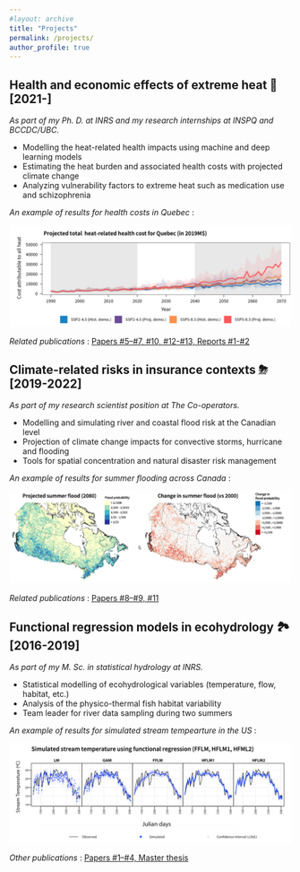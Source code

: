 ```yaml
---
#layout: archive
title: "Projects"
permalink: /projects/
author_profile: true
---
```


Health and economic effects of extreme heat 🌇 [2021-]
-------------------

*As part of my Ph. D. at INRS and my research internships at INSPQ and BCCDC/UBC.*

- Modelling the heat-related health impacts using machine and deep learning models
- Estimating the heat burden and associated health costs with projected climate change
- Analyzing vulnerability factors to extreme heat such as medication use and schizophrenia 

*An example of results for health costs in Quebec* :

<img src = "/../files/fig_proj_3.png" />

*Related publications* : [Papers #5–#7, #10, #12-#13, Reports #1-#2](https://jeremieboudreault.github.io/publications/)


Climate-related risks in insurance contexts ⛈ [2019-2022] 
-------------------

*As part of my research scientist position at The Co-operators.*

- Modelling and simulating river and coastal flood risk at the Canadian level
- Projection of climate change impacts for convective storms, hurricane and flooding
- Tools for spatial concentration and natural disaster risk management

*An example of results for summer flooding across Canada* :

<img src = "/../files/fig_proj_2.png" />

*Related publications* : [Papers #8–#9, #11](https://jeremieboudreault.github.io/publications/)


Functional regression models in ecohydrology 🏞 [2016-2019] 
------------------ 

*As part of my M. Sc. in statistical hydrology at INRS.*

- Statistical modelling of ecohydrological variables (temperature, flow, habitat, etc.)
- Analysis of the physico-thermal fish habitat variability
- Team leader for river data sampling during two summers

*An example of results for simulated stream tempearture in the US* : 

<img src = "/../files/fig_proj_1.png" />

*Other publications* : [Papers #1–#4, Master thesis](https://jeremieboudreault.github.io/publications/)
